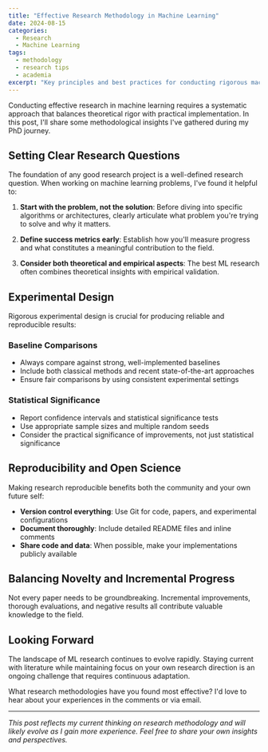```yaml
---
title: "Effective Research Methodology in Machine Learning"
date: 2024-08-15
categories:
  - Research
  - Machine Learning
tags:
  - methodology
  - research tips
  - academia
excerpt: "Key principles and best practices for conducting rigorous machine learning research."
---
```


Conducting effective research in machine learning requires a systematic approach that balances theoretical rigor with practical implementation. In this post, I'll share some methodological insights I've gathered during my PhD journey.

## Setting Clear Research Questions

The foundation of any good research project is a well-defined research question. When working on machine learning problems, I've found it helpful to:

1. **Start with the problem, not the solution**: Before diving into specific algorithms or architectures, clearly articulate what problem you're trying to solve and why it matters.

2. **Define success metrics early**: Establish how you'll measure progress and what constitutes a meaningful contribution to the field.

3. **Consider both theoretical and empirical aspects**: The best ML research often combines theoretical insights with empirical validation.

## Experimental Design

Rigorous experimental design is crucial for producing reliable and reproducible results:

### Baseline Comparisons
- Always compare against strong, well-implemented baselines
- Include both classical methods and recent state-of-the-art approaches
- Ensure fair comparisons by using consistent experimental settings

### Statistical Significance
- Report confidence intervals and statistical significance tests
- Use appropriate sample sizes and multiple random seeds
- Consider the practical significance of improvements, not just statistical significance

## Reproducibility and Open Science

Making research reproducible benefits both the community and your own future self:

- **Version control everything**: Use Git for code, papers, and experimental configurations
- **Document thoroughly**: Include detailed README files and inline comments
- **Share code and data**: When possible, make your implementations publicly available

## Balancing Novelty and Incremental Progress

Not every paper needs to be groundbreaking. Incremental improvements, thorough evaluations, and negative results all contribute valuable knowledge to the field.

## Looking Forward

The landscape of ML research continues to evolve rapidly. Staying current with literature while maintaining focus on your own research direction is an ongoing challenge that requires continuous adaptation.

What research methodologies have you found most effective? I'd love to hear about your experiences in the comments or via email.

---

*This post reflects my current thinking on research methodology and will likely evolve as I gain more experience. Feel free to share your own insights and perspectives.*
